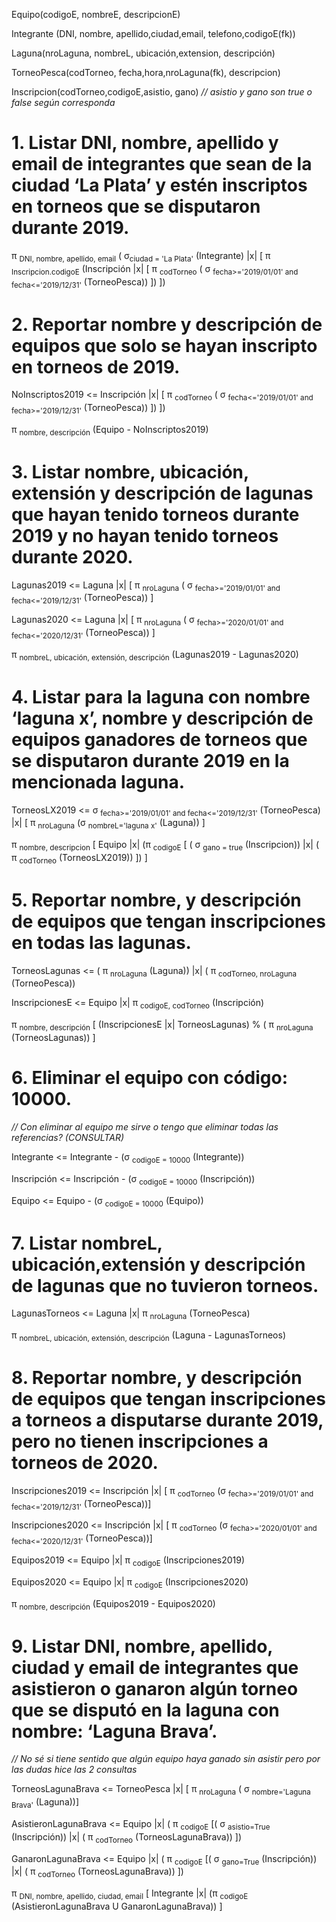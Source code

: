 Equipo(codigoE, nombreE, descripcionE)

Integrante (DNI, nombre, apellido,ciudad,email, telefono,codigoE(fk))

Laguna(nroLaguna, nombreL, ubicación,extension, descripción)

TorneoPesca(codTorneo, fecha,hora,nroLaguna(fk), descripcion)

Inscripcion(codTorneo,codigoE,asistio, gano) *// asistio y gano son true o false según corresponda*

# 1. Listar DNI, nombre, apellido y email de integrantes que sean de la ciudad ‘La Plata’ y estén inscriptos en torneos que se disputaron durante 2019.

π <sub>DNI, nombre, apellido, email</sub> ( σ<sub>ciudad = 'La Plata'</sub> (Integrante) |x| [ π <sub>Inscripcion.codigoE</sub> (Inscripción |x| [ π <sub>codTorneo</sub> ( σ <sub>fecha>='2019/01/01' and fecha<='2019/12/31'</sub> (TorneoPesca)) ]) ])

# 2. Reportar nombre y descripción de equipos que solo se hayan inscripto en torneos de 2019.

NoInscriptos2019 <= Inscripción |x| [ π <sub>codTorneo</sub> ( σ <sub>fecha<='2019/01/01' and fecha>='2019/12/31'</sub> (TorneoPesca)) ]) ])

π <sub>nombre, descripción</sub> (Equipo - NoInscriptos2019)

# 3. Listar nombre, ubicación, extensión y descripción de lagunas que hayan tenido torneos durante 2019 y no hayan tenido torneos durante 2020.

Lagunas2019 <= Laguna |x| [ π <sub>nroLaguna</sub> ( σ <sub>fecha>='2019/01/01' and fecha<='2019/12/31'</sub> (TorneoPesca)) ]

Lagunas2020 <= Laguna |x| [ π <sub>nroLaguna</sub> ( σ <sub>fecha>='2020/01/01' and fecha<='2020/12/31'</sub> (TorneoPesca)) ]

π <sub>nombreL, ubicación, extensión, descripción</sub> (Lagunas2019 - Lagunas2020)

# 4. Listar para la laguna con nombre ‘laguna x’, nombre y descripción de equipos ganadores de torneos que se disputaron durante 2019 en la mencionada laguna.

TorneosLX2019 <= σ <sub>fecha>='2019/01/01' and fecha<='2019/12/31'</sub> (TorneoPesca) |x| [ π <sub>nroLaguna</sub> (σ <sub>nombreL='laguna x'</sub> (Laguna)) ]

π <sub>nombre, descripcion</sub> [ Equipo |x| (π <sub>codigoE</sub> [ ( σ <sub>gano = true</sub> (Inscripcion)) |x| ( π <sub>codTorneo</sub> (TorneosLX2019)) ]) ]

# 5. Reportar nombre, y descripción de equipos que tengan inscripciones en todas las lagunas.

TorneosLagunas <= ( π <sub>nroLaguna</sub> (Laguna)) |x| ( π <sub>codTorneo, nroLaguna</sub> (TorneoPesca))

InscripcionesE <= Equipo |x| π <sub>codigoE, codTorneo</sub> (Inscripción)

π <sub>nombre, descripción</sub> [ (InscripcionesE |x| TorneosLagunas) % ( π <sub>nroLaguna</sub> (TorneosLagunas)) ]

# 6. Eliminar el equipo con código: 10000.

*// Con eliminar al equipo me sirve o tengo que eliminar todas las referencias? (CONSULTAR)*

Integrante <= Integrante - (σ <sub>codigoE = 10000</sub> (Integrante))

Inscripción <= Inscripción - (σ <sub>codigoE = 10000</sub> (Inscripción))

Equipo <= Equipo - (σ <sub>codigoE = 10000</sub> (Equipo))

# 7. Listar nombreL, ubicación,extensión y descripción de lagunas que no tuvieron torneos.

LagunasTorneos <= Laguna |x| π <sub>nroLaguna</sub> (TorneoPesca)

π <sub>nombreL, ubicación, extensión, descripción</sub> (Laguna - LagunasTorneos)

# 8. Reportar nombre, y descripción de equipos que tengan inscripciones a torneos a disputarse durante 2019, pero no tienen inscripciones a torneos de 2020.

Inscripciones2019 <= Inscripción |x| [ π <sub>codTorneo</sub> (σ <sub>fecha>='2019/01/01' and fecha<='2019/12/31'</sub> (TorneoPesca))]

Inscripciones2020 <= Inscripción |x| [ π <sub>codTorneo</sub> (σ <sub>fecha>='2020/01/01' and fecha<='2020/12/31'</sub> (TorneoPesca))]

Equipos2019 <= Equipo |x| π <sub>codigoE</sub>  (Inscripciones2019)

Equipos2020 <= Equipo |x| π <sub>codigoE</sub>  (Inscripciones2020)

π <sub>nombre, descripción</sub> (Equipos2019 - Equipos2020)

# 9. Listar DNI, nombre, apellido, ciudad y email de integrantes que asistieron o ganaron algún torneo que se disputó en la laguna con nombre: ‘Laguna Brava’.

*// No sé si tiene sentido que algún equipo haya ganado sin asistir pero por las dudas hice las 2 consultas*

TorneosLagunaBrava <= TorneoPesca |x| [ π <sub>nroLaguna</sub> ( σ <sub>nombre='Laguna Brava'</sub> (Laguna))]

AsistieronLagunaBrava <= Equipo |x| ( π <sub>codigoE</sub> [( σ <sub>asistio=True</sub> (Inscripción)) |x| ( π <sub>codTorneo</sub> (TorneosLagunaBrava)) ])

GanaronLagunaBrava <= Equipo |x| ( π <sub>codigoE</sub> [( σ <sub>gano=True</sub> (Inscripción)) |x| ( π <sub>codTorneo</sub> (TorneosLagunaBrava)) ])

π <sub>DNI, nombre, apellido, ciudad, email</sub> [ Integrante |x| (π <sub>codigoE</sub> (AsistieronLagunaBrava U GanaronLagunaBrava)) ]